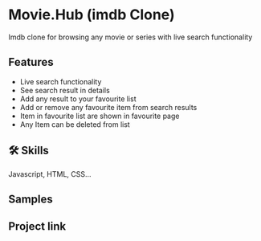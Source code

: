 

# Movie.Hub (imdb Clone)

Imdb clone for browsing any movie or series with live search functionality


## Features

- Live search functionality
- See search result in details
- Add any result to your favourite list 
- Add or remove any favourite item from search results
- Item in favourite list are shown in favourite page
- Any Item can be deleted from list

## 🛠 Skills
Javascript, HTML, CSS...


## Samples

<!-- ![App samples](./assets/samples/ss1.png)
![App samples](./assets/samples/ss2.png)
![App samples](./assets/samples/ss6.png)
![App samples](./assets/samples/ss3.png)
![App samples](./assets/samples/ss4.png)
![App samples](./assets/samples/ss5.png) -->

## Project link